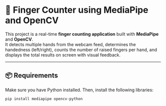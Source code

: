 # 🤚 Finger Counter using MediaPipe and OpenCV

This project is a real-time **finger counting application** built with **MediaPipe** and **OpenCV**.  
It detects multiple hands from the webcam feed, determines the handedness (left/right), counts the number of raised fingers per hand, and displays the total results on screen with visual feedback.

---

## 📦 Requirements

Make sure you have Python installed. Then, install the following libraries:

```bash
pip install mediapipe opencv-python


